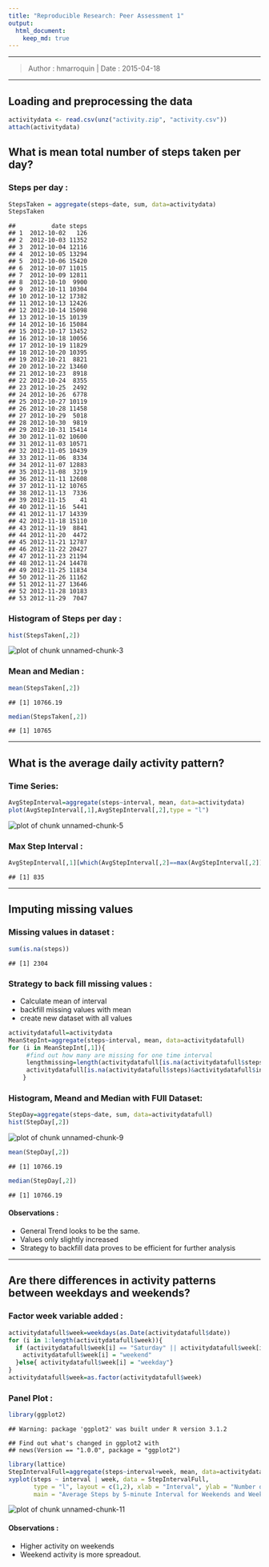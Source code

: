 ```yaml
---
title: "Reproducible Research: Peer Assessment 1"
output: 
  html_document:
    keep_md: true
---
```

********
>Author : hmarroquin
| Date : 2015-04-18

********


## Loading and preprocessing the data

```r
activitydata <- read.csv(unz("activity.zip", "activity.csv"))
attach(activitydata)
```

## What is mean total number of steps taken per day?

### Steps per day :

```r
StepsTaken = aggregate(steps~date, sum, data=activitydata)
StepsTaken
```

```
##          date steps
## 1  2012-10-02   126
## 2  2012-10-03 11352
## 3  2012-10-04 12116
## 4  2012-10-05 13294
## 5  2012-10-06 15420
## 6  2012-10-07 11015
## 7  2012-10-09 12811
## 8  2012-10-10  9900
## 9  2012-10-11 10304
## 10 2012-10-12 17382
## 11 2012-10-13 12426
## 12 2012-10-14 15098
## 13 2012-10-15 10139
## 14 2012-10-16 15084
## 15 2012-10-17 13452
## 16 2012-10-18 10056
## 17 2012-10-19 11829
## 18 2012-10-20 10395
## 19 2012-10-21  8821
## 20 2012-10-22 13460
## 21 2012-10-23  8918
## 22 2012-10-24  8355
## 23 2012-10-25  2492
## 24 2012-10-26  6778
## 25 2012-10-27 10119
## 26 2012-10-28 11458
## 27 2012-10-29  5018
## 28 2012-10-30  9819
## 29 2012-10-31 15414
## 30 2012-11-02 10600
## 31 2012-11-03 10571
## 32 2012-11-05 10439
## 33 2012-11-06  8334
## 34 2012-11-07 12883
## 35 2012-11-08  3219
## 36 2012-11-11 12608
## 37 2012-11-12 10765
## 38 2012-11-13  7336
## 39 2012-11-15    41
## 40 2012-11-16  5441
## 41 2012-11-17 14339
## 42 2012-11-18 15110
## 43 2012-11-19  8841
## 44 2012-11-20  4472
## 45 2012-11-21 12787
## 46 2012-11-22 20427
## 47 2012-11-23 21194
## 48 2012-11-24 14478
## 49 2012-11-25 11834
## 50 2012-11-26 11162
## 51 2012-11-27 13646
## 52 2012-11-28 10183
## 53 2012-11-29  7047
```

### Histogram of Steps per day :

```r
hist(StepsTaken[,2])
```

![plot of chunk unnamed-chunk-3](figure/unnamed-chunk-3-1.png) 

### Mean and Median :

```r
mean(StepsTaken[,2])
```

```
## [1] 10766.19
```

```r
median(StepsTaken[,2])
```

```
## [1] 10765
```

***************************************

## What is the average daily activity pattern?

### Time Series:


```r
AvgStepInterval=aggregate(steps~interval, mean, data=activitydata)
plot(AvgStepInterval[,1],AvgStepInterval[,2],type = "l")
```

![plot of chunk unnamed-chunk-5](figure/unnamed-chunk-5-1.png) 

### Max Step Interval :

```r
AvgStepInterval[,1][which(AvgStepInterval[,2]==max(AvgStepInterval[,2]))]
```

```
## [1] 835
```

**************************************

## Imputing missing values

### Missing values in dataset :

```r
sum(is.na(steps))
```

```
## [1] 2304
```

### Strategy to back fill missing values :
- Calculate mean of interval
- backfill missing values with mean
- create new dataset with all values


```r
activitydatafull=activitydata
MeanStepInt=aggregate(steps~interval, mean, data=activitydatafull)
for (i in MeanStepInt[,1]){
     #find out how many are missing for one time interval
     lengthmissing=length(activitydatafull[is.na(activitydatafull$steps)&activitydatafull$interval==i,][,1])
     activitydatafull[is.na(activitydatafull$steps)&activitydatafull$interval==i,][,1]=rep(MeanStepInt[,2][MeanStepInt[,1]==i],lengthmissing)
    }
```

### Histogram, Meand and Median with FUll Dataset:

```r
StepDay=aggregate(steps~date, sum, data=activitydatafull)
hist(StepDay[,2])
```

![plot of chunk unnamed-chunk-9](figure/unnamed-chunk-9-1.png) 

```r
mean(StepDay[,2])
```

```
## [1] 10766.19
```

```r
median(StepDay[,2])
```

```
## [1] 10766.19
```

#### Observations :
- General Trend looks to be the same.
- Values only slightly increased
- Strategy to backfill data proves to be efficient for further analysis

****************************************

## Are there differences in activity patterns between weekdays and weekends?

### Factor week variable added :

```r
activitydatafull$week=weekdays(as.Date(activitydatafull$date))
for (i in 1:length(activitydatafull$week)){
  if (activitydatafull$week[i] == "Saturday" || activitydatafull$week[i] == "Sunday"){
    activitydatafull$week[i] = "weekend"
  }else{ activitydatafull$week[i] = "weekday"}
}
activitydatafull$week=as.factor(activitydatafull$week)
```

### Panel Plot : 

```r
library(ggplot2)
```

```
## Warning: package 'ggplot2' was built under R version 3.1.2
```

```
## Find out what's changed in ggplot2 with
## news(Version == "1.0.0", package = "ggplot2")
```

```r
library(lattice)
StepIntervalFull=aggregate(steps~interval+week, mean, data=activitydatafull)
xyplot(steps ~ interval | week, data = StepIntervalFull, 
       type = "l", layout = c(1,2), xlab = "Interval", ylab = "Number of Steps", 
       main = "Average Steps by 5-minute Interval for Weekends and Weekdays")
```

![plot of chunk unnamed-chunk-11](figure/unnamed-chunk-11-1.png) 

#### Observations :
- Higher activity on weekends
- Weekend activity is more spreadout.
